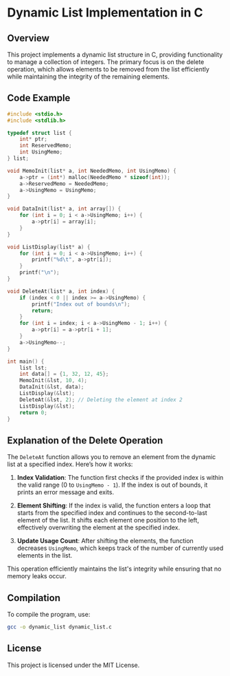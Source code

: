 # Dynamic List Implementation in C

## Overview

This project implements a dynamic list structure in C, providing functionality to manage a collection of integers. The primary focus is on the delete operation, which allows elements to be removed from the list efficiently while maintaining the integrity of the remaining elements.

## Code Example

```c
#include <stdio.h> 
#include <stdlib.h>

typedef struct list {
    int* ptr;
    int ReservedMemo;
    int UsingMemo;
} list;

void MemoInit(list* a, int NeededMemo, int UsingMemo) {
    a->ptr = (int*) malloc(NeededMemo * sizeof(int));
    a->ReservedMemo = NeededMemo;
    a->UsingMemo = UsingMemo;
}

void DataInit(list* a, int array[]) {
    for (int i = 0; i < a->UsingMemo; i++) {
        a->ptr[i] = array[i];
    }
}

void ListDisplay(list* a) {
    for (int i = 0; i < a->UsingMemo; i++) {
        printf("%d\t", a->ptr[i]);
    }
    printf("\n");
}

void DeleteAt(list* a, int index) {
    if (index < 0 || index >= a->UsingMemo) {
        printf("Index out of bounds\n");
        return;
    }
    for (int i = index; i < a->UsingMemo - 1; i++) {
        a->ptr[i] = a->ptr[i + 1];
    }
    a->UsingMemo--;
}

int main() {
    list lst;
    int data[] = {1, 32, 12, 45};
    MemoInit(&lst, 10, 4);
    DataInit(&lst, data);
    ListDisplay(&lst);
    DeleteAt(&lst, 2); // Deleting the element at index 2
    ListDisplay(&lst);
    return 0;
}
```

## Explanation of the Delete Operation

The `DeleteAt` function allows you to remove an element from the dynamic list at a specified index. Here’s how it works:

1. **Index Validation**: The function first checks if the provided index is within the valid range (0 to `UsingMemo - 1`). If the index is out of bounds, it prints an error message and exits.

2. **Element Shifting**: If the index is valid, the function enters a loop that starts from the specified index and continues to the second-to-last element of the list. It shifts each element one position to the left, effectively overwriting the element at the specified index.

3. **Update Usage Count**: After shifting the elements, the function decreases `UsingMemo`, which keeps track of the number of currently used elements in the list.

This operation efficiently maintains the list's integrity while ensuring that no memory leaks occur.

## Compilation

To compile the program, use:

```bash
gcc -o dynamic_list dynamic_list.c
```

## License

This project is licensed under the MIT License.